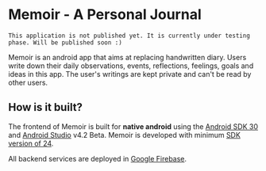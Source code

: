 # Memoir - A Personal Journal

`This application is not published yet. It is currently under testing phase. Will be published soon :)`

Memoir is an android app that aims at replacing handwritten diary. Users write down their daily observations, events, reflections, feelings, goals and ideas in this app. The user's writings are kept private and can't be read by other users.
 
## How is it built?

The frontend of Memoir is built for **native android** using the [Android SDK 30](https://developer.android.com/about/versions/11) and [Android Studio](https://developer.android.com/studio) v4.2 Beta. Memoir is developed with minimum [SDK version of 24](https://developer.android.com/about/versions/nougat/android-7.0).

All backend services are deployed in [Google Firebase](https://firebase.google.com).
